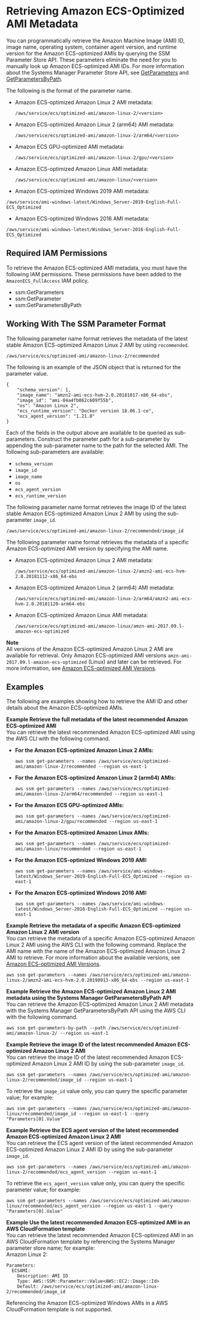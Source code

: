 # Retrieving Amazon ECS\-Optimized AMI Metadata<a name="retrieve-ecs-optimized_AMI"></a>

You can programmatically retrieve the Amazon Machine Image \(AMI\) ID, image name, operating system, container agent version, and runtime version for the Amazon ECS\-optimized AMIs by querying the SSM Parameter Store API\. These parameters eliminate the need for you to manually look up Amazon ECS\-optimized AMI IDs\. For more information about the Systems Manager Parameter Store API, see [GetParameters](https://docs.aws.amazon.com/systems-manager/latest/APIReference/API_GetParameters.html) and [GetParametersByPath](https://docs.aws.amazon.com/systems-manager/latest/APIReference/API_GetParametersByPath.html)\.

The following is the format of the parameter name\.
+ Amazon ECS\-optimized Amazon Linux 2 AMI metadata:

  ```
  /aws/service/ecs/optimized-ami/amazon-linux-2/<version>
  ```
+ Amazon ECS\-optimized Amazon Linux 2 \(arm64\) AMI metadata:

  ```
  /aws/service/ecs/optimized-ami/amazon-linux-2/arm64/<version>
  ```
+ Amazon ECS GPU\-optimized AMI metadata:

  ```
  /aws/service/ecs/optimized-ami/amazon-linux-2/gpu/<version>
  ```
+ Amazon ECS\-optimized Amazon Linux AMI metadata:

  ```
  /aws/service/ecs/optimized-ami/amazon-linux/<version>
  ```
+  Amazon ECS\-optimized Windows 2019 AMI metadata:

  ```
  /aws/service/ami-windows-latest/Windows_Server-2019-English-Full-ECS_Optimized
  ```
+  Amazon ECS\-optimized Windows 2016 AMI metadata:

  ```
  /aws/service/ami-windows-latest/Windows_Server-2016-English-Full-ECS_Optimized
  ```

## Required IAM Permissions<a name="ami-retrieve-iam-permissions"></a>

To retrieve the Amazon ECS\-optimized AMI metadata, you must have the following IAM permissions\. These permissions have been added to the `AmazonECS_FullAccess` IAM policy\.
+ ssm:GetParameters
+ ssm:GetParameter
+ ssm:GetParametersByPath

## Working With The SSM Parameter Format<a name="ami-retrieve-parameter-format"></a>

The following parameter name format retrieves the metadata of the latest stable Amazon ECS\-optimized Amazon Linux 2 AMI by using `recommended`\.

```
/aws/service/ecs/optimized-ami/amazon-linux-2/recommended
```

The following is an example of the JSON object that is returned for the parameter value\.

```
{
	"schema_version": 1,
	"image_name": "amzn2-ami-ecs-hvm-2.0.20181017-x86_64-ebs",
	"image_id": "ami-04a4fb062c609f55b",
	"os": "Amazon Linux 2",
	"ecs_runtime_version": "Docker version 18.06.1-ce",
	"ecs_agent_version": "1.21.0"
}
```

Each of the fields in the output above are available to be queried as sub\-parameters\. Construct the parameter path for a sub\-parameter by appending the sub\-parameter name to the path for the selected AMI\. The following sub\-parameters are available:
+ `schema_version`
+ `image_id`
+ `image_name`
+ `os`
+ `ecs_agent_version`
+ `ecs_runtime_version`

The following parameter name format retrieves the image ID of the latest stable Amazon ECS\-optimized Amazon Linux 2 AMI by using the sub\-parameter `image_id`\.

```
/aws/service/ecs/optimized-ami/amazon-linux-2/recommended/image_id
```

The following parameter name format retrieves the metadata of a specific Amazon ECS\-optimized AMI version by specifying the AMI name\.
+ Amazon ECS\-optimized Amazon Linux 2 AMI metadata:

  ```
  /aws/service/ecs/optimized-ami/amazon-linux-2/amzn2-ami-ecs-hvm-2.0.20181112-x86_64-ebs
  ```
+ Amazon ECS\-optimized Amazon Linux 2 \(arm64\) AMI metadata:

  ```
  /aws/service/ecs/optimized-ami/amazon-linux-2/arm64/amzn2-ami-ecs-hvm-2.0.20181120-arm64-ebs
  ```
+ Amazon ECS\-optimized Amazon Linux AMI metadata:

  ```
  /aws/service/ecs/optimized-ami/amazon-linux/amzn-ami-2017.09.l-amazon-ecs-optimized
  ```

**Note**  
All versions of the Amazon ECS\-optimized Amazon Linux 2 AMI are available for retrieval\. Only Amazon ECS\-optimized AMI versions `amzn-ami-2017.09.l-amazon-ecs-optimized` \(Linux\) and later can be retrieved\. For more information, see [Amazon ECS\-optimized AMI Versions](ecs-ami-versions.md)\.

## Examples<a name="ami-retrieve-ssm-examples"></a>

The following are examples showing how to retrieve the AMI ID and other details about the Amazon ECS\-optimized AMIs\.

**Example Retrieve the full metadata of the latest recommended Amazon ECS\-optimized AMI**  
You can retrieve the latest recommended Amazon ECS\-optimized AMI using the AWS CLI with the following command\.  
+ **For the Amazon ECS\-optimized Amazon Linux 2 AMIs:**

  ```
  aws ssm get-parameters --names /aws/service/ecs/optimized-ami/amazon-linux-2/recommended --region us-east-1
  ```
+ **For the Amazon ECS\-optimized Amazon Linux 2 \(arm64\) AMIs:**

  ```
  aws ssm get-parameters --names /aws/service/ecs/optimized-ami/amazon-linux-2/arm64/recommended --region us-east-1
  ```
+ **For the Amazon ECS GPU\-optimized AMIs:**

  ```
  aws ssm get-parameters --names /aws/service/ecs/optimized-ami/amazon-linux-2/gpu/recommended --region us-east-1
  ```
+ **For the Amazon ECS\-optimized Amazon Linux AMIs:**

  ```
  aws ssm get-parameters --names /aws/service/ecs/optimized-ami/amazon-linux/recommended --region us-east-1
  ```
+ **For the Amazon ECS\-optimized Windows 2019 AMI:**

  ```
  aws ssm get-parameters --names /aws/service/ami-windows-latest/Windows_Server-2019-English-Full-ECS_Optimized --region us-east-1
  ```
+ **For the Amazon ECS\-optimized Windows 2016 AMI:**

  ```
  aws ssm get-parameters --names /aws/service/ami-windows-latest/Windows_Server-2016-English-Full-ECS_Optimized --region us-east-1
  ```

**Example Retrieve the metadata of a specific Amazon ECS\-optimized Amazon Linux 2 AMI version**  
You can retrieve the metadata of a specific Amazon ECS\-optimized Amazon Linux 2 AMI using the AWS CLI with the following command\. Replace the AMI name with the name of the Amazon ECS\-optimized Amazon Linux 2 AMI to retrieve\. For more information about the available versions, see [Amazon ECS\-optimized AMI Versions](ecs-ami-versions.md)\.  

```
aws ssm get-parameters --names /aws/service/ecs/optimized-ami/amazon-linux-2/amzn2-ami-ecs-hvm-2.0.20190913-x86_64-ebs --region us-east-1
```

**Example Retrieve the Amazon ECS\-optimized Amazon Linux 2 AMI metadata using the Systems Manager GetParametersByPath API**  
You can retrieve the Amazon ECS\-optimized Amazon Linux 2 AMI metadata with the Systems Manager GetParametersByPath API using the AWS CLI with the following command\.  

```
aws ssm get-parameters-by-path --path /aws/service/ecs/optimized-ami/amazon-linux-2/ --region us-east-1
```

**Example Retrieve the image ID of the latest recommended Amazon ECS\-optimized Amazon Linux 2 AMI**  
You can retrieve the image ID of the latest recommended Amazon ECS\-optimized Amazon Linux 2 AMI ID by using the sub\-parameter `image_id`\.  

```
aws ssm get-parameters --names /aws/service/ecs/optimized-ami/amazon-linux-2/recommended/image_id --region us-east-1
```
To retrieve the `image_id` value only, you can query the specific parameter value; for example:  

```
aws ssm get-parameters --names /aws/service/ecs/optimized-ami/amazon-linux/recommended/image_id --region us-east-1 --query "Parameters[0].Value"
```

**Example Retrieve the ECS agent version of the latest recommended Amazon ECS\-optimized Amazon Linux 2 AMI**  
You can retrieve the ECS agent version of the latest recommended Amazon ECS\-optimized Amazon Linux 2 AMI ID by using the sub\-parameter `image_id`\.  

```
aws ssm get-parameters --names /aws/service/ecs/optimized-ami/amazon-linux-2/recommended/ecs_agent_version --region us-east-1
```
To retrieve the `ecs_agent_version` value only, you can query the specific parameter value; for example:  

```
aws ssm get-parameters --names /aws/service/ecs/optimized-ami/amazon-linux/recommended/ecs_agent_version --region us-east-1 --query "Parameters[0].Value"
```

**Example Use the latest recommended Amazon ECS\-optimized AMI in an AWS CloudFormation template**  
You can retrieve the latest recommended Amazon ECS\-optimized AMI in an AWS CloudFormation template by referencing the Systems Manager parameter store name; for example:  
Amazon Linux 2:  

```
Parameters:
  ECSAMI:
    Description: AMI ID
    Type: AWS::SSM::Parameter::Value<AWS::EC2::Image::Id>
    Default: /aws/service/ecs/optimized-ami/amazon-linux-2/recommended/image_id
```
Referencing the Amazon ECS\-optimized Windows AMIs in a AWS CloudFormation template is not supported\.
